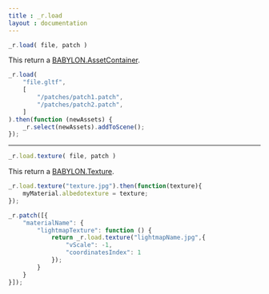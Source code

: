 ```yaml
---
title : _r.load 
layout : documentation
---
```


```js
_r.load( file, patch )
```

This return a [BABYLON.AssetContainer](https://doc.babylonjs.com/api/classes/babylon.assetcontainer).

```javascript
_r.load(
    "file.gltf",
    [
        "/patches/patch1.patch",
        "/patches/patch2.patch",
    ]
).then(function (newAssets) {
    _r.select(newAssets).addToScene();
});
```

---

```js
_r.load.texture( file, patch )
```

This return a [BABYLON.Texture](https://doc.babylonjs.com/api/classes/babylon.texture).

```js
_r.load.texture("texture.jpg").then(function(texture){
    myMaterial.albedotexture = texture;
});
```

```js
_r.patch([{
    "materialName": {
        "lightmapTexture": function () {
            return _r.load.texture("lightmapName.jpg",{
                "vScale": -1,
                "coordinatesIndex": 1
            });
        }
    }
}]);
```

